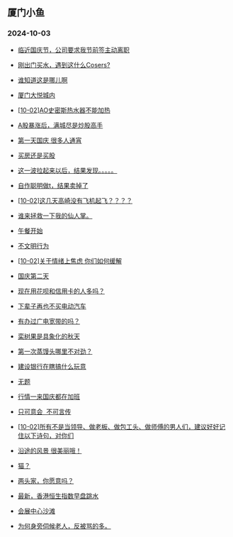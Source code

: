 ## 厦门小鱼 
### 2024-10-03

+ [临近国庆节，公司要求我节前签主动离职](http://bbs.xmfish.com/read-htm-tid-18248338.html)

+ [刚出门买水，遇到这什么Cosers?](http://bbs.xmfish.com/read-htm-tid-18248333.html)

+ [谁知道这是哪儿啊](http://bbs.xmfish.com/read-htm-tid-18248274.html)

+ [厦门大悦城内](http://bbs.xmfish.com/read-htm-tid-18248324.html)

+ [[10-02]AO史密斯热水器不能加热](http://bbs.xmfish.com/read-htm-tid-18248271.html)

+ [A股暴涨后，满城尽是炒股高手](http://bbs.xmfish.com/read-htm-tid-18248331.html)

+ [第一天国庆 很多人通宵](http://bbs.xmfish.com/read-htm-tid-18248277.html)

+ [买房还是买股](http://bbs.xmfish.com/read-htm-tid-18248328.html)

+ [这一波拉起来以后，结果发现。。。。。](http://bbs.xmfish.com/read-htm-tid-18248268.html)

+ [自作聪明做t，结果卖掉了](http://bbs.xmfish.com/read-htm-tid-18248327.html)

+ [[10-02]这几天高崎没有飞机起飞？？？？](http://bbs.xmfish.com/read-htm-tid-18248332.html)

+ [谁来拯救一下我的仙人掌。](http://bbs.xmfish.com/read-htm-tid-18248326.html)

+ [午餐开始](http://bbs.xmfish.com/read-htm-tid-18248319.html)

+ [不文明行为](http://bbs.xmfish.com/read-htm-tid-18248350.html)

+ [[10-02]关于情绪上焦虑 你们如何缓解](http://bbs.xmfish.com/read-htm-tid-18248354.html)

+ [国庆第二天](http://bbs.xmfish.com/read-htm-tid-18248384.html)

+ [现在用花呗和信用卡的人多吗？](http://bbs.xmfish.com/read-htm-tid-18248369.html)

+ [下辈子再也不买电动汽车](http://bbs.xmfish.com/read-htm-tid-18248355.html)

+ [有办过广电宽带的吗？](http://bbs.xmfish.com/read-htm-tid-18248377.html)

+ [栾树果是具象化的秋天](http://bbs.xmfish.com/read-htm-tid-18248372.html)

+ [第一次蒸馒头哪里不对劲？](http://bbs.xmfish.com/read-htm-tid-18248374.html)

+ [建设银行在瞎搞什么玩意](http://bbs.xmfish.com/read-htm-tid-18248375.html)

+ [无题](http://bbs.xmfish.com/read-htm-tid-18248399.html)

+ [行情一来国庆都在加班](http://bbs.xmfish.com/read-htm-tid-18248378.html)

+ [只可意会  不可言传](http://bbs.xmfish.com/read-htm-tid-18248432.html)

+ [[10-02]所有不是当领导、做老板、做包工头、做师傅的男人们，建议好好记住以下诗句，对你们](http://bbs.xmfish.com/read-htm-tid-18248407.html)

+ [沿途的风景 很美丽哦！](http://bbs.xmfish.com/read-htm-tid-18248403.html)

+ [猫？](http://bbs.xmfish.com/read-htm-tid-18248371.html)

+ [两头家，你愿意吗？](http://bbs.xmfish.com/read-htm-tid-18248482.html)

+ [最新，香港恒生指数早盘跳水](http://bbs.xmfish.com/read-htm-tid-18248454.html)

+ [会展中心沙滩](http://bbs.xmfish.com/read-htm-tid-18248458.html)

+ [为何身旁伺候老人，反被骂的多。](http://bbs.xmfish.com/read-htm-tid-18248436.html)

